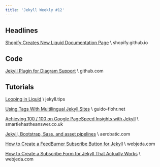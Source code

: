 ```yaml
---
title: 'Jekyll Weekly #12'
---
```

## Headlines
[Shopify Creates New Liquid Documentation Page](http://shopify.github.io/liquid/) \\
shopify.github.io

## Code
[Jekyll Plugin for Diagram Support](https://github.com/farkasity/jekyll-diagrams) \\
github.com

## Tutorials
[Looping in Liquid](http://jekyll.tips/jekyll-casts/looping-in-liquid/) \\
jekyll.tips

[Using Tags With Multilingual Jekyll Sites](http://www.guido-flohr.net/jekyll-multilang-tags/) \\
guido-flohr.net

[Achieving 100 / 100 on Google PageSpeed Insights with Jekyll](https://www.smartiehastheanswer.co.uk/achieving-100-out-of-100-on-google-pagespeed-insights-using-jekyll.html) \\
smartiehastheanswer.co.uk

[Jekyll, Bootstrap, Sass, and asset pipelines](https://www.aerobatic.com/blog/jekyll-assets-bootstrap) \\
aerobatic.com

[How to Create a FeedBurner Subscribe Button for Jekyll](http://blog.webjeda.com/jekyll-subscribe-feedburner/) \\
webjeda.com

[How to Create a Subscribe Form for Jekyll That Actually Works](http://blog.webjeda.com/jekyll-subscribe-form/) \\
webjeda.com